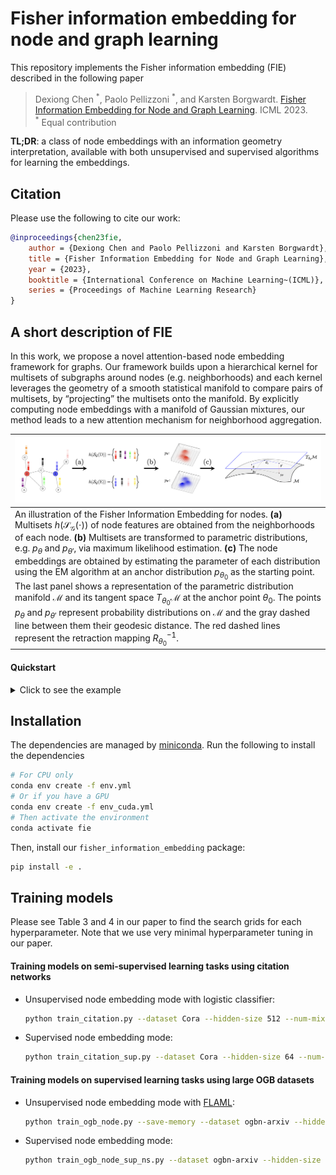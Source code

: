 # Fisher information embedding for node and graph learning

This repository implements the Fisher information embedding (FIE) described in the following paper

>Dexiong Chen <sup>\*</sup>, Paolo Pellizzoni <sup>\*</sup>, and Karsten Borgwardt.
[Fisher Information Embedding for Node and Graph Learning][1]. ICML 2023.
<br/><sup>\*</sup> Equal contribution

**TL;DR**: a class of node embeddings with an information geometry interpretation, available with both unsupervised and supervised algorithms for learning the embeddings.


## Citation

Please use the following to cite our work:

```bibtex
@inproceedings{chen23fie,
    author = {Dexiong Chen and Paolo Pellizzoni and Karsten Borgwardt},
    title = {Fisher Information Embedding for Node and Graph Learning},
    year = {2023},
    booktitle = {International Conference on Machine Learning~(ICML)},
    series = {Proceedings of Machine Learning Research}
}
```

## A short description of FIE

In this work, we
propose a novel attention-based node embedding
framework for graphs. Our framework builds
upon a hierarchical kernel for multisets of
subgraphs around nodes (e.g. neighborhoods) and
each kernel leverages the geometry of a smooth
statistical manifold to compare pairs of multisets,
by “projecting” the multisets onto the manifold.
By explicitly computing node embeddings with a
manifold of Gaussian mixtures, our method leads
to a new attention mechanism for neighborhood
aggregation.

| ![](images/FIE.png) |
|:--| 
|An illustration of the Fisher Information Embedding for nodes. **(a)** Multisets $h(\mathcal{S_G}(\cdot))$ of node features are obtained from the neighborhoods of each node. **(b)** Multisets are transformed to parametric distributions, e.g. $p_\theta$ and $p_{\theta'}$, via maximum likelihood estimation. **(c)** The node embeddings are obtained by estimating the parameter of each distribution using the EM algorithm at an anchor distribution $p_{\theta_0}$ as the starting point. The last panel shows a representation of the parametric distribution manifold $\mathcal{M}$ and its tangent space $T_{\theta_0}\mathcal{M}$ at the anchor point $\theta_0$. The points $p_{\theta}$ and $p_{\theta'}$ represent probability distributions on $\mathcal{M}$ and the gray dashed line between them their geodesic distance. The red dashed lines represent the retraction mapping $R_{\theta_0}^{-1}$. |

#### Quickstart

<details>
    <summary>Click to see the example</summary>

```python
from torch_geometric import datasets
from torch_geometric.loader import DataLoader

# Construct data loader
dataset = datasets.Planetoid('./datasets/citation', name='Cora', split='public')
data_loader = DataLoader(dataset, batch_size=1, shuffle=False)
input_size = dataset.num_node_features

# Build FIE model
model = FIENet(
    input_size,
    num_layers=2,
    hidden_size=16,
    num_mixtures=8,
    pooling=None,
    concat=True
)

# Train model parameters using k-means
model.unsup_train(data_loader)

# Compute node embeddings
X = model.predict(data_loader)
```
</details>

## Installation

The dependencies are managed by [miniconda][2]. Run the following to install the dependencies

```bash
# For CPU only
conda env create -f env.yml
# Or if you have a GPU
conda env create -f env_cuda.yml
# Then activate the environment
conda activate fie
```

Then, install our `fisher_information_embedding` package:

```bash
pip install -e .
```

## Training models

Please see Table 3 and 4 in our paper to find the search grids for each hyperparameter. Note that we use very minimal hyperparameter tuning in our paper.

#### Training models on semi-supervised learning tasks using citation networks

- Unsupervised node embedding mode with logistic classifier:
  ```bash
  python train_citation.py --dataset Cora --hidden-size 512 --num-mixtures 8 --num-layers 4
  ```
- Supervised node embedding mode:
  ```bash
  python train_citation_sup.py --dataset Cora --hidden-size 64 --num-mixtures 8 --num-layers 4
  ```

#### Training models on supervised learning tasks using large OGB datasets

- Unsupervised node embedding mode with [FLAML](https://microsoft.github.io/FLAML/):
  ```bash
  python train_ogb_node.py --save-memory --dataset ogbn-arxiv --hidden-size 256 --num-mixtures 8 --num-layers 5
  ```
- Supervised node embedding mode:
  ```bash
  python train_ogb_node_sup_ns.py --dataset ogbn-arxiv --hidden-size 256 --num-mixtures 4 --num-layers 3
  ```



[1]: TODO
[2]: https://conda.io/miniconda.html
